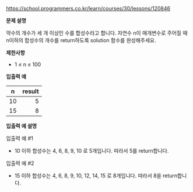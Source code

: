 https://school.programmers.co.kr/learn/courses/30/lessons/120846

**문제 설명**

약수의 개수가 세 개 이상인 수를 합성수라고 합니다. 자연수 n이 매개변수로 주어질 때 <br> 
n이하의 합성수의 개수를 return하도록 solution 함수를 완성해주세요.

**제한사항**

- 1 ≤ n ≤ 100

**입출력 예**

| n   | 	result |
|-----|--------:|
| 10  |      	5 |
| 15  |      	8 |

**입출력 예 설명**

입출력 예 #1

- 10 이하 합성수는 4, 6, 8, 9, 10 로 5개입니다. 따라서 5를 return합니다.

입출력 예 #2

- 15 이하 합성수는 4, 6, 8, 9, 10, 12, 14, 15 로 8개입니다. 따라서 8을 return합니다.